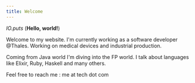 ```yaml
---
title: Welcome
---
```


*IO.puts* (**Hello, world!**)

Welcome to my website.
I'm currently working as a software developer @Thales.
Working on medical devices and industrial production.

Coming from Java world I'm diving into the FP world.
I talk about languages like Elixir, Ruby, Haskell and many others.

Feel free to reach me : me at tech dot com